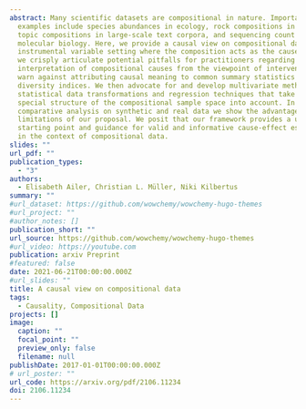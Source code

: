 ```yaml
---
abstract: Many scientific datasets are compositional in nature. Important
  examples include species abundances in ecology, rock compositions in geology,
  topic compositions in large-scale text corpora, and sequencing count data in
  molecular biology. Here, we provide a causal view on compositional data in an
  instrumental variable setting where the composition acts as the cause. First,
  we crisply articulate potential pitfalls for practitioners regarding the
  interpretation of compositional causes from the viewpoint of interventions and
  warn against attributing causal meaning to common summary statistics such as
  diversity indices. We then advocate for and develop multivariate methods using
  statistical data transformations and regression techniques that take the
  special structure of the compositional sample space into account. In a
  comparative analysis on synthetic and real data we show the advantages and
  limitations of our proposal. We posit that our framework provides a useful
  starting point and guidance for valid and informative cause-effect estimation
  in the context of compositional data.
slides: ""
url_pdf: ""
publication_types:
  - "3"
authors:
  - Elisabeth Ailer, Christian L. Müller, Niki Kilbertus
summary: ""
#url_dataset: https://github.com/wowchemy/wowchemy-hugo-themes
#url_project: ""
#author_notes: []
publication_short: ""
url_source: https://github.com/wowchemy/wowchemy-hugo-themes
#url_video: https://youtube.com
publication: arxiv Preprint
#featured: false
date: 2021-06-21T00:00:00.000Z
#url_slides: ""
title: A causal view on compositional data
tags:
  - Causality, Compositional Data
projects: []
image:
  caption: ""
  focal_point: ""
  preview_only: false
  filename: null
publishDate: 2017-01-01T00:00:00.000Z
# url_poster: ""
url_code: https://arxiv.org/pdf/2106.11234
doi: 2106.11234
---
```

